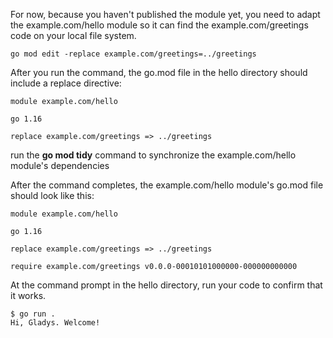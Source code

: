 For now, because you haven't published the module yet, you need to adapt the example.com/hello module so it can find the example.com/greetings code on your local file system.

```go mod edit -replace example.com/greetings=../greetings```

After you run the command, the go.mod file in the hello directory should include a replace directive:

```
module example.com/hello

go 1.16

replace example.com/greetings => ../greetings
```

run the **go mod tidy** command to synchronize the example.com/hello module's dependencies

After the command completes, the example.com/hello module's go.mod file should look like this:

```
module example.com/hello

go 1.16

replace example.com/greetings => ../greetings

require example.com/greetings v0.0.0-00010101000000-000000000000
```

At the command prompt in the hello directory, run your code to confirm that it works.

```
$ go run .
Hi, Gladys. Welcome!
```

